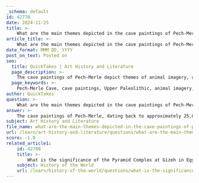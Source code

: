 ```yaml
---
_schema: default
id: 42770
date: 2024-11-25
title: >-
    What are the main themes depicted in the cave paintings of Pech-Merle Cave?
article_title: >-
    What are the main themes depicted in the cave paintings of Pech-Merle Cave?
date_format: MMM DD, YYYY
post_on_text: Posted on
seo:
  title: QuickTakes | Art History and Literature
  page_description: >-
    The cave paintings of Pech-Merle depict themes of animal imagery, abstract signs, human handprints, and symbolic significance, offering insight into the artistic expression and cultural life of prehistoric humans.
  page_keywords: >-
    Pech-Merle Cave, cave paintings, Upper Paleolithic, animal imagery, abstract signs, human handprints, symbolic significance, dappled horses, prehistoric art, cultural expression
author: QuickTakes
question: >-
    What are the main themes depicted in the cave paintings of Pech-Merle Cave?
answer: >-
    The cave paintings of Pech-Merle, dating back to approximately 25,000 years ago during the Upper Paleolithic period, showcase a variety of themes that reflect the artistic expression of prehistoric humans. The main themes depicted in the cave art include:\n\n1. **Animal Imagery**: While animal representations are a common theme in many cave paintings, Pech-Merle features a relatively small number of identifiable animal images—around 60. These include:\n   - 21 woolly mammoths\n   - 12 horses\n   - 7 bison\n   - 6 aurochs\n   - 6 reindeer\n   - 2 ibex\n   - 1 lion\n   - 1 bear\n   - 3 indecipherable creatures\n\n2. **Abstract Signs**: Uniquely, Pech-Merle contains a significant number of abstract pictographs, which outnumber the animal images. These abstract symbols include dots, lines, and other geometric shapes, indicating a complex symbolic language that may have held specific meanings for the artists.\n\n3. **Human Handprints and Stencils**: The presence of hand stencils, often created by blowing pigment around a hand placed against the rock, is another notable feature of the cave art. These handprints may have served as a form of signature or a ritualistic element in the artistic process.\n\n4. **Symbolic Significance**: The most famous panel in Pech-Merle is the "Dappled Horses," which is adorned with hand stencils and appears to interact with the natural contours of the rock. This suggests that the artists may have imbued their work with symbolic significance, possibly related to their environment or spiritual beliefs.\n\n5. **Lack of Landscape Depictions**: Interestingly, the cave art does not depict landscapes, such as rivers or trees, which are often found in other forms of art. Instead, the focus remains on animals and abstract forms, emphasizing the importance of these subjects in the artists' lives.\n\nOverall, the cave paintings of Pech-Merle represent a rich tapestry of prehistoric artistic expression, combining both representational and abstract elements that provide insight into the cultural and spiritual life of early humans.
subject: Art History and Literature
file_name: what-are-the-main-themes-depicted-in-the-cave-paintings-of-pechmerle-cave.md
url: /learn/art-history-and-literature/questions/what-are-the-main-themes-depicted-in-the-cave-paintings-of-pechmerle-cave
score: -1.0
related_article1:
    id: 42788
    title: >-
        What is the significance of the Pyramid Complex at Gizeh in Egyptian history?
    subject: History of the World
    url: /learn/history-of-the-world/questions/what-is-the-significance-of-the-pyramid-complex-at-gizeh-in-egyptian-history
---
```


&nbsp;